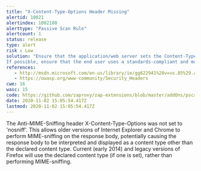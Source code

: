 ```yaml
---
title: "X-Content-Type-Options Header Missing"
alertid: 10021
alertindex: 1002100
alerttype: "Passive Scan Rule"
alertcount: 1
status: release
type: alert
risk : Low
solution: "Ensure that the application/web server sets the Content-Type header appropriately, and that it sets the X-Content-Type-Options header to 'nosniff' for all web pages.
If possible, ensure that the end user uses a standards-compliant and modern web browser that does not perform MIME-sniffing at all, or that can be directed by the web application/web server to not perform MIME-sniffing."
references:
   - http://msdn.microsoft.com/en-us/library/ie/gg622941%28v=vs.85%29.aspx
   - https://owasp.org/www-community/Security_Headers
cwe: 16
wasc: 15
code: https://github.com/zaproxy/zap-extensions/blob/master/addOns/pscanrules/src/main/java/org/zaproxy/zap/extension/pscanrules/XContentTypeOptionsScanRule.java
date: 2020-11-02 15:05:54.417Z
lastmod: 2020-11-02 15:05:54.417Z
---
```

The Anti-MIME-Sniffing header X-Content-Type-Options was not set to 'nosniff'. This allows older versions of Internet Explorer and Chrome to perform MIME-sniffing on the response body, potentially causing the response body to be interpreted and displayed as a content type other than the declared content type. Current (early 2014) and legacy versions of Firefox will use the declared content type (if one is set), rather than performing MIME-sniffing.
